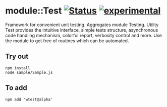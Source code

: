 
# module::Test  [![Status](https://github.com/Wandalen/wTest/workflows/Publish/badge.svg)](https://github.com/Wandalen/wTest/actions?query=workflow%3APublish) [![experimental](https://img.shields.io/badge/stability-experimental-orange.svg)](https://github.com/emersion/stability-badges#experimental)

Framework for convenient unit testing. Aggregates module Testing. Utility Test provides the intuitive interface, simple tests structure, asynchronous code handling mechanism, colorful report, verbosity control and more. Use the module to get free of routines which can be automated.

## Try out
```
npm install
node sample/Sample.js
```

## To add
```
npm add 'wtest@alpha'
```

